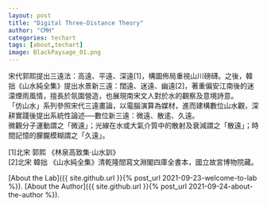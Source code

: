 ```yaml
---
layout: post
title: "Digital Three-Distance Theory"
author: "CMH"
categories: techart
tags: [about,techart]
image: BlackPaysage_01.png
---
```


宋代郭熙提出三遠法：高遠、平遠、深遠[1]，構圖佈局重視山川磅礴。之後，韓拙《山水純全集》提出水景新三遠：闊遠、迷遠、幽遠[2]，著重偏安江南後的迷濛煙雨風情，擅長於氛圍營造，也展現南宋文人對於水的觀察及意境詩意。   
「仿山水」系列參照宋代三遠畫論，以電腦演算為媒材，進而建構數位山水觀，深耕實踐後提出系統性論述──數位新三遠：微遠、散逺、久遠。  
微觀分子運動謂之「微遠」；光線在水或大氣介質中的散射及衰減謂之「散遠」；時間記憶的朦朧模糊謂之「久遠」。   


[1]北宋 郭熙 《林泉高致集·山水訓》  
[2]北宋 韓拙 《山水純全集》清乾隆間寫文淵閣四庫全書本，國立故宮博物院藏。  


[About the Lab]({{ site.github.url }}{% post_url 2021-09-23-welcome-to-lab %}).
[About the Author]({{ site.github.url }}{% post_url 2021-09-24-about-the-author %}).
